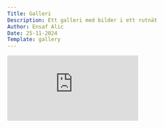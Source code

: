 ```yaml
---
Title: Galleri
Description: Ett galleri med bilder i ett rutnät
Author: Ensaf Alic
Date: 25-11-2024
Template: gallery
---
```


<div class="embed-container">
    <iframe src="https://www.youtube.com/embed/_UX-diAhY7k?si=jLBLltsLWfSUWb7w" title="YouTube video player" frameborder="0" allow="accelerometer; autoplay; clipboard-write; encrypted-media; gyroscope; picture-in-picture; web-share" allowfullscreen></iframe>
</div>
